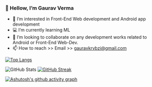 ### 👋 Hellow, I’m Gaurav Verma
- 📗 I’m interested in Front-End Web development and Android app development 
- 💻 I’m currently learning ML
- 💞️ I’m looking to collaborate on any development works related to Android or Front-End Web-Dev.
- 📫 How to reach >> Email >> gauravkrvbzi@gmail.com

<!-- [![Top Langs](https://github-readme-stats.vercel.app/api/top-langs/?username=gauravkrv&theme=radical)](https://github.com/anuraghazra/github-readme-stats) -->
[![Top Langs](https://github-readme-stats.vercel.app/api/top-langs/?username=gauravkrv&layout=compact&theme=radical&show_icons=true)
](https://github.com/anuraghazra/github-readme-stats)


![GitHub Stats](https://github-readme-stats.vercel.app/api?username=gauravkrv&theme=radical&show_icons=true) [![GitHub Streak](https://github-readme-streak-stats.herokuapp.com/?user=Gauravkrv&theme=radical&show_icons=true)
](https://git.io/streak-stats)

[![Ashutosh's github activity graph](https://activity-graph.herokuapp.com/graph?username=Gauravkrv&theme=react-dark)](https://github.com/ashutosh00710/github-readme-activity-graph)
<!---
GauravKrv/GauravKrv is a ✨ special ✨ repository because its `README.md` (this file) appears on your GitHub profile.
You can click the Preview link to take a look at your changes.
--->
